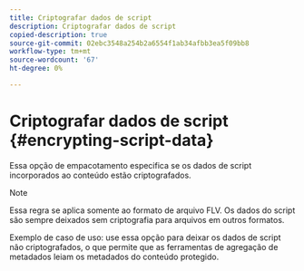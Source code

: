 ```yaml
---
title: Criptografar dados de script
description: Criptografar dados de script
copied-description: true
source-git-commit: 02ebc3548a254b2a6554f1ab34afbb3ea5f09bb8
workflow-type: tm+mt
source-wordcount: '67'
ht-degree: 0%

---
```


# Criptografar dados de script {#encrypting-script-data}

Essa opção de empacotamento especifica se os dados de script incorporados ao conteúdo estão criptografados.

>[!NOTE]
>
>Essa regra se aplica somente ao formato de arquivo FLV. Os dados do script são sempre deixados sem criptografia para arquivos em outros formatos.

Exemplo de caso de uso: use essa opção para deixar os dados de script não criptografados, o que permite que as ferramentas de agregação de metadados leiam os metadados do conteúdo protegido.
